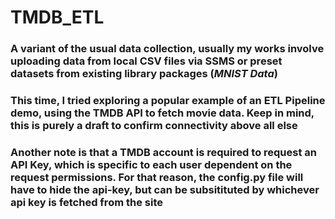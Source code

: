 # TMDB_ETL

### A variant of the usual data collection, usually my works involve uploading data from local CSV files via SSMS or preset datasets from existing library packages (*MNIST Data*)
### This time, I tried exploring a popular example of an ETL Pipeline demo, using the TMDB API to fetch movie data. Keep in mind, this is purely a draft to confirm connectivity above all else
### Another note is that a TMDB account is required to request an API Key, which is specific to each user dependent on the request permissions. For that reason, the config.py file will have to hide the api-key, but can be subsitituted by whichever api key is fetched from the site
